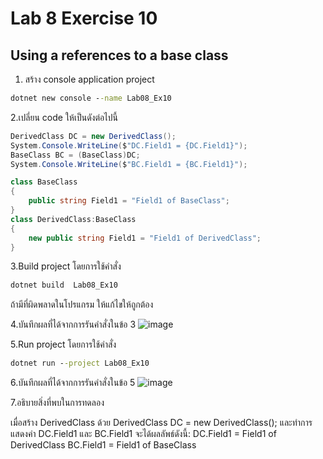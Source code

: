 # Lab 8 Exercise 10

## Using a references to a base class

1. สร้าง console application project

```cmd
dotnet new console --name Lab08_Ex10
```

2.เปลี่ยน code ให้เป็นดังต่อไปนี้

```cs
DerivedClass DC = new DerivedClass();
System.Console.WriteLine($"DC.Field1 = {DC.Field1}");
BaseClass BC = (BaseClass)DC;
System.Console.WriteLine($"BC.Field1 = {BC.Field1}");

class BaseClass
{
    public string Field1 = "Field1 of BaseClass"; 
}
class DerivedClass:BaseClass
{
    new public string Field1 = "Field1 of DerivedClass"; 
}
```

3.Build project โดยการใช้คำสั่ง

```cmd
dotnet build  Lab08_Ex10
```

ถ้ามีที่ผิดพลาดในโปรแกรม ให้แก้ไขให้ถูกต้อง

4.บันทึกผลที่ได้จากการรันคำสั่งในข้อ 3
![image](https://github.com/ThanchiraCharakhon099/03376836-OOP-2566-Lab-08/assets/144195708/db09408d-5bfd-4b4b-9fac-e250a6f03a4a)

5.Run project โดยการใช้คำสั่ง

```cmd
dotnet run --project Lab08_Ex10
```

6.บันทึกผลที่ได้จากการรันคำสั่งในข้อ 5
![image](https://github.com/ThanchiraCharakhon099/03376836-OOP-2566-Lab-08/assets/144195708/c8917d4a-aad4-497e-8947-a8ddc3a7c32f)

7.อธิบายสิ่งที่พบในการทดลอง

เมื่อสร้าง DerivedClass ด้วย DerivedClass DC = new DerivedClass(); และทำการแสดงค่า DC.Field1 และ BC.Field1 
จะได้ผลลัพธ์ดังนี้:
DC.Field1 = Field1 of DerivedClass
BC.Field1 = Field1 of BaseClass
